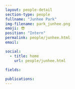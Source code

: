 ```yaml
---
layout: people-detail
section-type: people
fullname: "Junhee Park"
img-filename: park_junhee.png
emoji: 😎
position: "Intern"
permalink: people/junhee.html
email: 

social:
  - title: home
    url: people/junhee.html

fields:
    
publications:
---
```

